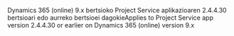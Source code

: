 <span data-ttu-id="275b8-101">Dynamics 365 (online) 9.x bertsioko Project Service aplikazioaren 2.4.4.30 bertsioari edo aurreko bertsioei dagokie</span><span class="sxs-lookup"><span data-stu-id="275b8-101">Applies to Project Service app version 2.4.4.30 or earlier on Dynamics 365 (online) version 9.x</span></span>
